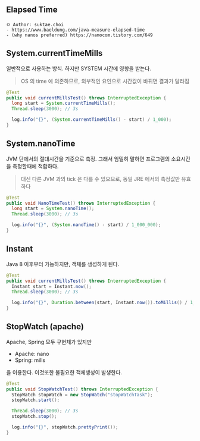 ## Elapsed Time

```
ㅁ Author: suktae.choi
- https://www.baeldung.com/java-measure-elapsed-time
- (why nanos preferred) https://namocom.tistory.com/649
```

## System.currentTimeMills

일반적으로 사용하는 방식. 하지만 SYSTEM 시간에 영향을 받는다.

> OS 의 time 에 의존하므로, 외부적인 요인으로 시간값이 바뀌면 결과가 달라짐

```java
@Test
public void currentMillsTest() throws InterruptedException {
  long start = System.currentTimeMills();
  Thread.sleep(3000); // 3s

  log.info("{}", (System.currentTimeMills() - start) / 1_000);
}
```

## System.nanoTime

JVM 단에서의 절대시간을 기준으로 측정. 그래서 엄밀히 말하면 프로그램의 소요시간을 측정할때에 적합하다.

> 대신 다른 JVM 과의 tick 은 다를 수 있으므로, 동일 JRE 에서의 측정값만 유효하다

```java
@Test
public void NanoTimeTest() throws InterruptedException {
  long start = System.nanoTime();
  Thread.sleep(3000); // 3s

  log.info("{}", (System.nanoTime() - start) / 1_000_000);
}
```

## Instant

Java 8 이후부터 가능하지만, 객체를 생성하게 된다.

```java
@Test
public void currentMillsTest() throws InterruptedException {
  Instant start = Instant.now();
  Thread.sleep(3000); // 3s

  log.info("{}", Duration.between(start, Instant.now()).toMillis() / 1_000);
}
```

## StopWatch (apache)

Apache, Spring 모두 구현체가 있지만

- Apache: nano
- Spring: mills

을 이용한다. 이것또한 불필요한 객체생성이 발생한다.

```java
@Test
public void StopWatchTest() throws InterruptedException {
  StopWatch stopWatch = new StopWatch("stopWatchTask");
  stopWatch.start();

  Thread.sleep(3000); // 3s
  stopWatch.stop();

  log.info("{}", stopWatch.prettyPrint());
}
```

## 